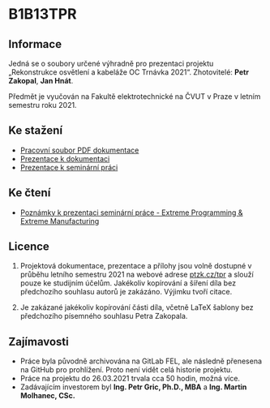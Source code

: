# B1B13TPR
## Informace

Jedná se o soubory určené výhradně pro prezentaci projektu „Rekonstrukce osvětlení a kabeláže OC Trnávka 2021“.
Zhotovitelé: **Petr Zakopal**, **Jan Hnát**.

Předmět je vyučován na Fakultě elektrotechnické na ČVUT v Praze v letním semestru roku 2021.

## Ke stažení
+ [Pracovní soubor PDF dokumentace](/source/tpr.pdf)
+ [Prezentace k dokumentaci](/source/files/prezentace.pptx)
+ [Prezentace k seminární práci](/source/files/prezentace_sem.pptx)

## Ke čtení
+ [Poznámky k prezentaci seminární práce - Extreme Programming & Extreme Manufacturing](/source/files/xp_xm.md)

## Licence

1. Projektová dokumentace, prezentace a přílohy jsou volně dostupné v průběhu  letního semestru 2021 na webové adrese [ptzk.cz/tpr](https://ptzk.cz/tpr) a slouží pouze ke studijním účelům. Jakékoliv kopírování a šíření díla bez předchozího souhlasu autorů je zakázáno. Výjimku tvoří citace.

2. Je zakázané jakékoliv kopírování části díla, včetně LaTeX šablony bez předchozího písemného souhlasu Petra Zakopala.

## Zajímavosti
+ Práce byla původně archivována na GitLab FEL, ale následně přenesena na GitHub pro prohlížení. Proto není vidět celá historie projektu.
+ Práce na projektu do 26.03.2021 trvala cca 50 hodin, možná více.
+ Zadávajícím investorem byl **Ing. Petr Gric, Ph.D., MBA** a **Ing. Martin Molhanec, CSc.**
